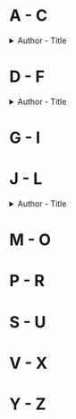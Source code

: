 # A - C
<details>
  <summary>Author - Title</summary>

* [Amy Zhang - Falling Into Place](https://github.com/chyneyee/ReadingJournal/blob/main/Children-Young_Adult/Falling_into_Place-Amy_Zhang.md)
 
</details>

# D - F
<details>
  <summary>Author - Title</summary>

</details>

# G - I

# J - L
<details>
  <summary>Author - Title</summary>

  * [Kristin Levine - The Best Bad Luck I Ever Had](https://github.com/chyneyee/ReadingJournal/blob/main/Children-Young_Adult/The_Best_Bad_Luck_I_Ever_Had-Kristin_Levine.md)
 
</details>

# M - O

# P - R

# S - U

# V - X

# Y - Z
